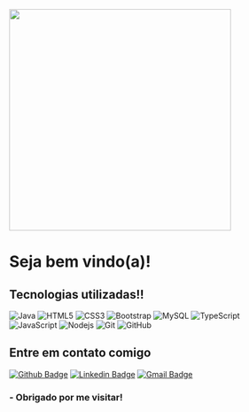 <img width="400px" align="rigth" src="https://github-readme-stats.vercel.app/api/top-langs/?username=duarteicaros&hide=html&layout=compact&theme=default">

# Seja bem vindo(a)!   

## Tecnologias utilizadas!!
![Java](https://img.shields.io/badge/-java-E34A86?style=flat-square&logo=java)
![HTML5](https://img.shields.io/badge/-HTML5-E34F26?style=flat-square&logo=html5&logoColor=white)
![CSS3](https://img.shields.io/badge/-CSS3-1572B6?style=flat-square&logo=css3)
![Bootstrap](https://img.shields.io/badge/-Bootstrap-563D7C?style=flat-square&logo=bootstrap)
![MySQL](https://img.shields.io/badge/-MySQL-5BB8FF?style=flat-square&logo=mysql)
![TypeScript](https://img.shields.io/badge/-TypeScript-007ACC?style=flat-square&logo=typescript)  
![JavaScript](https://img.shields.io/badge/-JavaScript-black?style=flat-square&logo=javascript)
![Nodejs](https://img.shields.io/badge/-Nodejs-black?style=flat-square&logo=Node.js)
![Git](https://img.shields.io/badge/-Git-black?style=flat-square&logo=git)
![GitHub](https://img.shields.io/badge/-GitHub-181717?style=flat-square&logo=github)

## Entre em contato comigo 
[![Github Badge](https://img.shields.io/badge/-Github-000?style=flat-square&logo=Github&logoColor=white&link=link_do_seu_perfil_no_github)](https://github.com/duarteicaros)
[![Linkedin Badge](https://img.shields.io/badge/-LinkedIn-blue?style=flat-square&logo=Linkedin&logoColor=white&link=link_do_seu_perfil_no_linkedin)](https://www.linkedin.com/in/icaro-duarte/)
[![Gmail Badge](https://img.shields.io/badge/-Gmail-c14438?style=flat-square&logo=Gmail&logoColor=white&link=mailto:seu_email)](mailto:icaroduartec@gmail.com)

### - Obrigado por me visitar!
